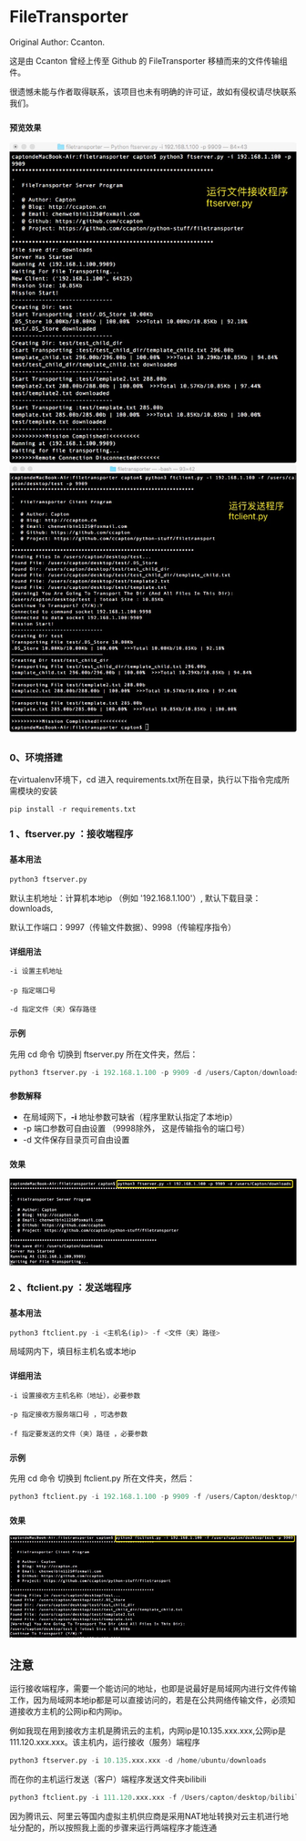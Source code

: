 # FileTransporter

Original Author: Ccanton.

这是由 Ccanton 曾经上传至 Github 的 FileTransporter 移植而来的文件传输组件。

很遗憾未能与作者取得联系，该项目也未有明确的许可证，故如有侵权请尽快联系我们。 
 
### `预览效果`
![](resource/runserver2.jpeg)
![](resource/runclient2.jpeg)
##

### 0、环境搭建
在virtualenv环境下，cd 进入 requirements.txt所在目录，执行以下指令完成所需模块的安装
```python
pip install -r requirements.txt
```



### 1 、ftserver.py ：**接收端程序**
 
### `基本用法`
```python
python3 ftserver.py 
```
默认主机地址：计算机本地ip （例如 '192.168.1.100'）,  默认下载目录： downloads,

默认工作端口：9997（传输文件数据）、9998（传输程序指令）

### `详细用法` 
```html
-i 设置主机地址

-p 指定端口号

-d 指定文件（夹）保存路径 
```
### `示例`

先用 cd 命令 切换到 ftserver.py 所在文件夹，然后：
```python
python3 ftserver.py -i 192.168.1.100 -p 9909 -d /users/Capton/downloads
```

### `参数解释`
- 在局域网下，**-i** 地址参数可缺省（程序里默认指定了本地ip）
- -p 端口参数可自由设置 （9998除外， 这是传输指令的端口号）
- -d 文件保存目录页可自由设置

### `效果`
![](resource/runserver.jpeg) 


### 2 、ftclient.py ：**发送端程序**
### `基本用法`
```python
python3 ftclient.py -i <主机名(ip)> -f <文件（夹）路径>
```
局域网内下，填目标主机名或本地ip
### `详细用法` 
```html
-i 设置接收方主机名称（地址），必要参数

-p 指定接收方服务端口号 ，可选参数

-f 指定要发送的文件（夹）路径 ，必要参数
```
### `示例`

先用 cd 命令 切换到 ftclient.py 所在文件夹，然后：
```python
python3 ftclient.py -i 192.168.1.100 -p 9909 -f /users/Capton/desktop/test
```


### `效果`
![](resource/runclient.jpg) 

## 注意
运行接收端程序，需要一个能访问的地址，也即是说最好是局域网内进行文件传输工作，因为局域网本地ip都是可以直接访问的，若是在公共网络传输文件，必须知道接收方主机的公网ip和内网ip。

例如我现在用到接收方主机是腾讯云的主机，内网ip是10.135.xxx.xxx,公网ip是111.120.xxx.xxx。该主机内，运行接收（服务）端程序

```python
python3 ftserver.py -i 10.135.xxx.xxx -d /home/ubuntu/downloads
```

而在你的主机运行发送（客户）端程序发送文件夹bilibili
```python
python3 ftclient.py -i 111.120.xxx.xxx -f /Users/capton/desktop/bilibili
```
因为腾讯云、阿里云等国内虚拟主机供应商是采用NAT地址转换对云主机进行地址分配的，所以按照我上面的步骤来运行两端程序才能连通
